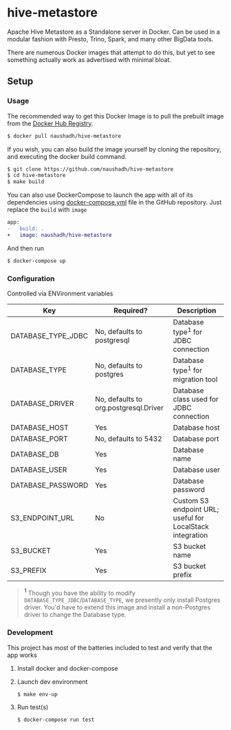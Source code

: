 # hive-metastore

Apache Hive Metastore as a Standalone server in Docker. Can be used in a modular fashion with Presto, Trino, Spark, and many other BigData tools.

There are numerous Docker images that attempt to do this, but yet to see something actually work as advertised with minimal bloat.

## Setup

### Usage

The recommended way to get this Docker Image is to pull the prebuilt image from the [Docker Hub Registry](https://hub.docker.com/r/jakobjkolb/hive-metastore).

```bash
$ docker pull naushadh/hive-metastore
```

If you wish, you can also build the image yourself by cloning the repository, and executing the docker build command.

```bash
$ git clone https://github.com/naushadh/hive-metastore
$ cd hive-metastore
$ make build
```

You can also use DockerCompose to launch the app with all of its dependencies using [docker-compose.yml](https://raw.githubusercontent.com/jakobkolb/hive-metastore/main/docker-compose.yml) file in the GitHub repository. Just replace the `build` with `image`

```diff
app:
-   build: .
+   image: naushadh/hive-metastore
```

And then run

```bash
$ docker-compose up
```

### Configuration

Controlled via ENVironment variables

Key                | Required?                             | Description
-------------------|---------------------------------------|-------------
DATABASE_TYPE_JDBC | No, defaults to postgresql            | Database type<sup>1</sup> for JDBC connection
DATABASE_TYPE      | No, defaults to postgres              | Database type<sup>1</sup> for migration tool
DATABASE_DRIVER    | No, defaults to org.postgresql.Driver | Database class used for JDBC connection
DATABASE_HOST      | Yes                                   | Database host
DATABASE_PORT      | No, defaults to 5432                  | Database port
DATABASE_DB        | Yes                                   | Database name
DATABASE_USER      | Yes                                   | Database user
DATABASE_PASSWORD  | Yes                                   | Database password
S3_ENDPOINT_URL    | No                                    | Custom S3 endpoint URL; useful for LocalStack integration
S3_BUCKET          | Yes                                   | S3 bucket name
S3_PREFIX          | Yes                                   | S3 bucket prefix

> **<sup>1</sup>** Though you have the ability to modify `DATABASE_TYPE_JDBC`/`DATABASE_TYPE`, we presently only install Postgres driver.
> You'd have to extend this image and install a non-Postgres driver to change the Database type.

### Development

This project has most of the batteries included to test and verify that the app works

1. Install docker and docker-compose

2. Launch dev environment
    ```bash
    $ make env-up
    ```

3. Run test(s)
    ```bash
    $ docker-compose run test
    ```
